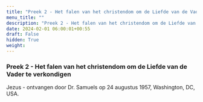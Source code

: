 ```yaml
---
title: "Preek 2 - Het falen van het christendom om de Liefde van de Vader te verkondigen"
menu_title: ""
description: "Preek 2 - Het falen van het christendom om de Liefde van de Vader te verkondigen"
date: 2024-02-01 06:00:01+00:55
draft: False
hidden: True
weight:
---
```

### Preek 2 - Het falen van het christendom om de Liefde van de Vader te verkondigen

Jezus - ontvangen door Dr. Samuels op 24 augustus 1957, Washington, DC, USA.
